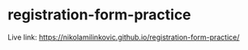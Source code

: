 # registration-form-practice
Live link: https://nikolamilinkovic.github.io/registration-form-practice/
